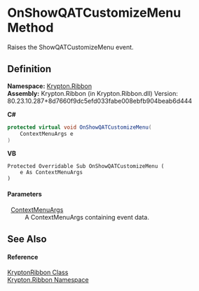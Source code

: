 # OnShowQATCustomizeMenu Method


Raises the ShowQATCustomizeMenu event.



## Definition
**Namespace:** <a href="1e9bc734-cff9-e9b8-f013-94cdac669794.md">Krypton.Ribbon</a>  
**Assembly:** Krypton.Ribbon (in Krypton.Ribbon.dll) Version: 80.23.10.287+8d7660f9dc5efd033fabe008ebfb904beab6d444

**C#**
``` C#
protected virtual void OnShowQATCustomizeMenu(
	ContextMenuArgs e
)
```
**VB**
``` VB
Protected Overridable Sub OnShowQATCustomizeMenu ( 
	e As ContextMenuArgs
)
```



#### Parameters
<dl><dt>  <a href="52b19374-1f8b-781f-0f56-500e31c51106.md">ContextMenuArgs</a></dt><dd>A ContextMenuArgs containing event data.</dd></dl>

## See Also


#### Reference
<a href="208400ac-72b3-453b-6730-d74762316d42.md">KryptonRibbon Class</a>  
<a href="1e9bc734-cff9-e9b8-f013-94cdac669794.md">Krypton.Ribbon Namespace</a>  
